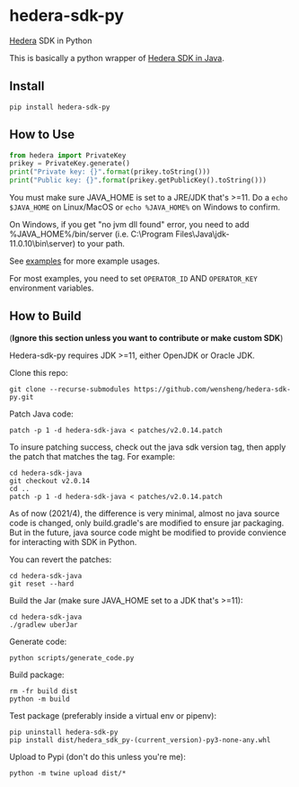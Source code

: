 # hedera-sdk-py
[Hedera](https://hedera.com/) SDK in Python

This is basically a python wrapper of [Hedera SDK in Java](https://github.com/hashgraph/hedera-sdk-java).

## Install

    pip install hedera-sdk-py


## How to Use
```python
from hedera import PrivateKey
prikey = PrivateKey.generate()
print("Private key: {}".format(prikey.toString()))
print("Public key: {}".format(prikey.getPublicKey().toString()))
```
You must make sure JAVA_HOME is set to a JRE/JDK that's >=11. Do a `echo $JAVA_HOME` on Linux/MacOS or `echo %JAVA_HOME%` on Windows to confirm.

On Windows, if you get "no jvm dll found" error, you need to add %JAVA_HOME%/bin/server (i.e. C:\Program Files\Java\jdk-11.0.10\bin\server) to your path.

See [examples](https://github.com/wensheng/hedera-sdk-py/tree/main/examples) for more example usages.

For most examples, you need to set `OPERATOR_ID` AND `OPERATOR_KEY` environment variables.

## How to Build
(**Ignore this section unless you want to contribute or make custom SDK**)

Hedera-sdk-py requires JDK >=11, either OpenJDK or Oracle JDK.

Clone this repo:

    git clone --recurse-submodules https://github.com/wensheng/hedera-sdk-py.git

Patch Java code:

    patch -p 1 -d hedera-sdk-java < patches/v2.0.14.patch

To insure patching success, check out the java sdk version tag, then apply the patch that matches the tag.  For example:

    cd hedera-sdk-java
    git checkout v2.0.14
    cd ..
    patch -p 1 -d hedera-sdk-java < patches/v2.0.14.patch

As of now (2021/4), the difference is very minimal, almost no java source code is changed, only build.gradle's are modified to ensure jar packaging. But in the future, java source code might be modified to provide convience for interacting with SDK in Python.

You can revert the patches:

    cd hedera-sdk-java
    git reset --hard

Build the Jar (make sure JAVA_HOME set to a JDK that's >=11):

    cd hedera-sdk-java
    ./gradlew uberJar

Generate code:

    python scripts/generate_code.py

Build package:

    rm -fr build dist
    python -m build

Test package (preferably inside a virtual env or pipenv):

    pip uninstall hedera-sdk-py
    pip install dist/hedera_sdk_py-(current_version)-py3-none-any.whl

Upload to Pypi (don't do this unless you're me):

    python -m twine upload dist/*
